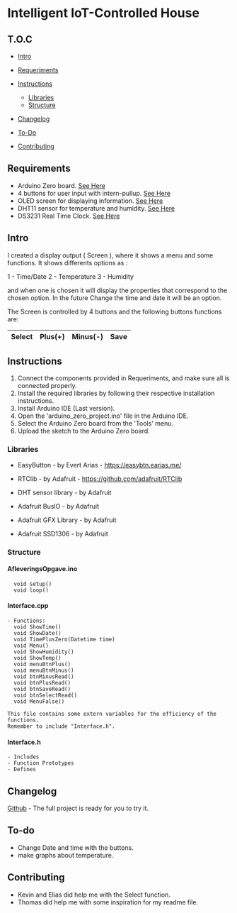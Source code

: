 # Intelligent IoT-Controlled House



## T.O.C

* [Intro](#Intro)
* [Requeriments](#Requeriments)

* [Instructions](#Instructions)

   * [Libraries](#Libraries)
   * [Structure](#Structure)

* [Changelog](#Changelog)
* [To-Do](#To-do)
* [Contributing](#Contributing)


## Requirements

- Arduino Zero board. [See Here](https://store.arduino.cc/products/arduino-zero)
- 4 buttons for user input with intern-pullup. [See Here](https://ardustore.dk/produkt/tactile-print-push-button-6x6x5mm?gclid=CjwKCAjw-IWkBhBTEiwA2exyO94873bkykivqHhJ76OJxMIguEzHdmNpNAZ3KMVINccsGDTCjgwn7RoCkdUQAvD_BwE)
- OLED screen for displaying information. [See Here](https://ardustore.dk/produkt/display-oled-0-96%e2%80%b3-i2c-128x64-module-hvid)
- DHT11 sensor for temperature and humidity. [See Here](https://ardustore.dk/produkt/dht-11-temperature-humidity-module)
- DS3231 Real Time Clock. [See Here](https://techbitshop.dk/vare/ds3231-at24c32-rtc-i2c-clock-module/?utm_source=Google+Shopping&utm_medium=cpc&utm_campaign=techbitshop_ctx&gclid=CjwKCAjw-IWkBhBTEiwA2exyO2gDGx2PlvWAkwPOLhUiscW6q3YP58kkfcwnMKu4Ql5crO-m6gcD1RoCbpEQAvD_BwE)

## Intro

I created a display output ( Screen ), where it shows a menu and some functions.
It shows differents options as :

  1 - Time/Date
  2 - Temperature
  3 - Humidity
  
and when one is chosen it will display the properties that correspond to the chosen option.
In the future Change the time and date it will be an option.

The Screen is controlled by 4 buttons and the following buttons functions are: 

| Select |  Plus(+) | Minus(-) | Save  |
| ------ | -------- | ---------| ----- |
   
## Instructions


1. Connect the components provided in Requeriments, and make sure all is connected properly.
2. Install the required libraries by following their respective installation instructions.
3. Install Arduino IDE (Last version).
4. Open the 'arduino_zero_project.ino' file in the Arduino IDE.
5. Select the Arduino Zero board from the 'Tools' menu.
6. Upload the sketch to the Arduino Zero board.

### Libraries

  - EasyButton - by Evert Arias - https://easybtn.earias.me/

  - RTClib - by Adafruit - https://github.com/adafruit/RTClib

  - DHT sensor library - by Adafruit

  - Adafruit BusIO - by Adafruit

  - Adafruit GFX Library - by Adafruit

  - Adafruit SSD1306 - by Adafruit

### Structure

  #### AfleveringsOpgave.ino
  
      void setup()
      void loop()
    
  #### Interface.cpp
    - Functions:
      void ShowTime()
      void ShowDate()
      void TimePlusZero(Datetime time)
      void Menu()
      void ShowHumidity()
      void ShowTemp()
      void menuBtnPlus()
      void menuBtnMinus()
      void btnMinusRead()
      void btnPlusRead()
      void btnSaveRead()
      void btnSelectRead()
      void MenuFalse()
      
    This file contains some extern variables for the efficiency of the functions.
    Remember to include "Interface.h".
    
  #### Interface.h
  
    - Includes
    - Function Prototypes
    - Defines

## Changelog
[Github](https://github.com/Cabuxito/EmbeddedOpgave) - The full project is ready for you to try it.



## To-do

* Change Date and time with the buttons.
* make graphs about temperature.

## Contributing

* Kevin and Elias did help me with the Select function.
* Thomas did help me with some inspiration for my readme file. 

